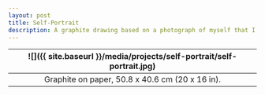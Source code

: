 ```yaml
---
layout: post
title: Self-Portrait
description: A graphite drawing based on a photograph of myself that I took in Washinton DC.
---
```


![]({{ site.baseurl }}/media/projects/self-portrait/self-portrait.jpg) |
:----------: |
Graphite on paper, 50.8 x 40.6 cm (20 x 16 in). |
